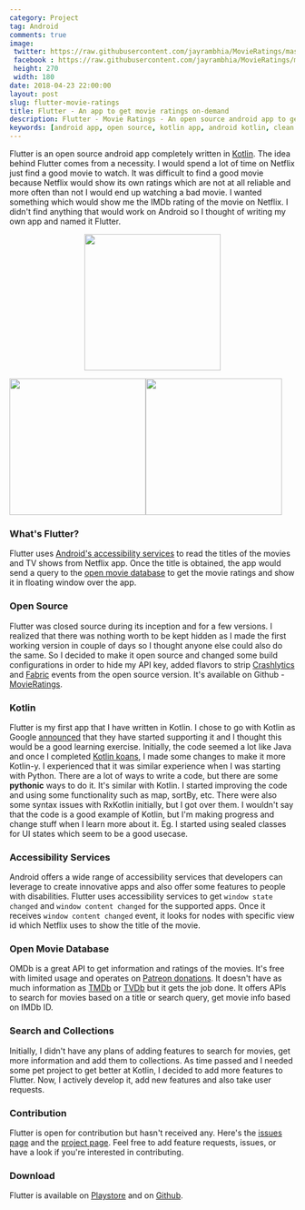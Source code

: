 ```yaml
---
category: Project
tag: Android
comments: true
image:
 twitter: https://raw.githubusercontent.com/jayrambhia/MovieRatings/master/screenshots/f1.png
 facebook : https://raw.githubusercontent.com/jayrambhia/MovieRatings/master/screenshots/f2.png
 height: 270
 width: 180
date: 2018-04-23 22:00:00
layout: post
slug: flutter-movie-ratings
title: Flutter - An app to get movie ratings on-demand
description: Flutter - Movie Ratings - An open source android app to get movie ratings on-demand
keywords: [android app, open source, kotlin app, android kotlin, clean architecture, movie ratings, netflix ratings, imdb, prime video, open movie database, accessibility services]
---
```


Flutter is an open source android app completely written in [Kotlin](https://kotlinlang.org/). The idea behind Flutter comes from a necessity. I would spend a lot of time on Netflix just find a good movie to watch. It was difficult to find a good movie because Netflix would show its own ratings which are not at all reliable and more often than not I would end up watching a bad movie. I wanted something which would show me the IMDb rating of the movie on Netflix. I didn't find anything that would work on Android so I thought of writing my own app and named it Flutter.

<p align="center">
	<img src="https://raw.githubusercontent.com/jayrambhia/MovieRatings/master/screenshots/playstore_logo.png" width="240px"/>
</p>

<p align="center">
	<img src="https://raw.githubusercontent.com/jayrambhia/MovieRatings/master/screenshots/f1.png" style="height:240px;float:left;"/>
	<img src="https://raw.githubusercontent.com/jayrambhia/MovieRatings/master/screenshots/f2.png" style="height:240px;float:left;"/>
	<br style="clear: both;"/>
</p>

### What's Flutter?

Flutter uses [Android's accessibility services](https://developer.android.com/reference/android/accessibilityservice/AccessibilityService.html) to read the titles of the movies and TV shows from Netflix app. Once the title is obtained, the app would send a query to the [open movie database](http://www.omdbapi.com/) to get the movie ratings and show it in floating window over the app.

### Open Source

Flutter was closed source during its inception and for a few versions. I realized that there was nothing worth to be kept hidden as I made the first working version in couple of days so I thought anyone else could also do the same. So I decided to make it open source and changed some build configurations in order to hide my API key, added flavors to strip [Crashlytics](https://try.crashlytics.com/) and [Fabric](https://fabric.io/) events from the open source version. It's available on Github - [MovieRatings](https://github.com/jayrambhia/MovieRatings).

### Kotlin

Flutter is my first app that I have written in Kotlin. I chose to go with Kotlin as Google [announced](https://blog.jetbrains.com/kotlin/2017/05/kotlin-on-android-now-official/) that they have started supporting it and I thought this would be a good learning exercise. Initially, the code seemed a lot like Java and once I completed [Kotlin koans](https://kotlinlang.org/docs/tutorials/koans.html), I made some changes to make it more Kotlin-y. I experienced that it was similar experience when I was starting with Python. There are a lot of ways to write a code, but there are some **pythonic** ways to do it. It's similar with Kotlin. I started improving the code and using some functionality such as map, sortBy, etc. There were also some syntax issues with RxKotlin initially, but I got over them. I wouldn't say that the code is a good example of Kotlin, but I'm making progress and change stuff when I learn more about it. Eg. I started using sealed classes for UI states which seem to be a good usecase.

### Accessibility Services

Android offers a wide range of accessibility services that developers can leverage to create innovative apps and also offer some features to people with disabilities. Flutter uses accessibility services to get `window state changed` and `window content changed` for the supported apps. Once it receives `window content changed` event, it looks for nodes with specific view id which Netflix uses to show the title of the movie.

### Open Movie Database

OMDb is a great API to get information and ratings of the movies. It's free with limited usage and operates on [Patreon donations](https://www.patreon.com/bePatron?u=5038490). It doesn't have as much information as [TMDb](https://www.themoviedb.org/documentation/api) or [TVDb](https://api.thetvdb.com/swagger) but it gets the job done. It offers APIs to search for movies based on a title or search query, get movie info based on IMDb ID.

### Search and Collections

Initially, I didn't have any plans of adding features to search for movies, get more information and add them to collections. As time passed and I needed some pet project to get better at Kotlin, I decided to add more features to Flutter. Now, I actively develop it, add new features and also take user requests.

### Contribution

Flutter is open for contribution but hasn't received any. Here's the [issues page](https://github.com/jayrambhia/MovieRatings/issues) and the [project page](https://github.com/jayrambhia/MovieRatings/projects/1). Feel free to add feature requests, issues, or have a look if you're interested in contributing.

### Download

Flutter is available on [Playstore](https://play.google.com/store/apps/details?id=com.fenchtose.flutter&referrer=utm_source%3Djayrambhia_project) and on [Github](https://github.com/jayrambhia/MovieRatings/releases).